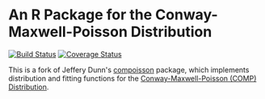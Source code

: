 # An R Package for the Conway-Maxwell-Poisson Distribution

[![Build Status](https://travis-ci.org/noamross/compoisson.png?branch=master)](https://travis-ci.org/noamross/compoisson)
[![Coverage Status](https://coveralls.io/repos/noamross/compoisson/badge.png?style=flat)](https://coveralls.io/r/noamross/compoisson)

This is a fork of Jeffery Dunn's 
[compoisson](http://cran.r-project.org/web/packages/compoisson/) package, which
implements distribution and fitting functions for the
[Conway-Maxwell-Poisson (COMP) Distribution](http://en.wikipedia.org/wiki/Conway%E2%80%93Maxwell%E2%80%93Poisson_distribution).

